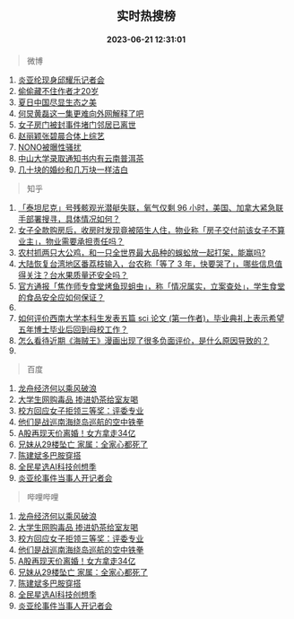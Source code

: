 <div align="center"><h2>实时热搜榜</h2><h4>2023-06-21 12:31:01</h4></div>

> 微博  

1. [炎亚纶现身邱耀乐记者会](https://s.weibo.com/weibo?q=%23%E7%82%8E%E4%BA%9A%E7%BA%B6%E7%8E%B0%E8%BA%AB%E9%82%B1%E8%80%80%E4%B9%90%E8%AE%B0%E8%80%85%E4%BC%9A%23&t=31&band_rank=1&Refer=top)<br />
2. [偷偷藏不住作者才20岁](https://s.weibo.com/weibo?q=%23%E5%81%B7%E5%81%B7%E8%97%8F%E4%B8%8D%E4%BD%8F%E4%BD%9C%E8%80%85%E6%89%8D20%E5%B2%81%23&t=31&band_rank=2&Refer=top)<br />
3. [夏日中国尽显生态之美](https://s.weibo.com/weibo?q=%23%E5%A4%8F%E6%97%A5%E4%B8%AD%E5%9B%BD%E5%B0%BD%E6%98%BE%E7%94%9F%E6%80%81%E4%B9%8B%E7%BE%8E%23&t=31&band_rank=3&Refer=top)<br />
4. [何炅黄磊这一集更难向外网解释了吧](https://s.weibo.com/weibo?q=%23%E4%BD%95%E7%82%85%E9%BB%84%E7%A3%8A%E8%BF%99%E4%B8%80%E9%9B%86%E6%9B%B4%E9%9A%BE%E5%90%91%E5%A4%96%E7%BD%91%E8%A7%A3%E9%87%8A%E4%BA%86%E5%90%A7%23&t=31&band_rank=4&Refer=top)<br />
5. [女子房门被封事件堵门邻居已离世](https://s.weibo.com/weibo?q=%23%E5%A5%B3%E5%AD%90%E6%88%BF%E9%97%A8%E8%A2%AB%E5%B0%81%E4%BA%8B%E4%BB%B6%E5%A0%B5%E9%97%A8%E9%82%BB%E5%B1%85%E5%B7%B2%E7%A6%BB%E4%B8%96%23&t=31&band_rank=5&Refer=top)<br />
6. [赵丽颖张碧晨合体上综艺](https://s.weibo.com/weibo?q=%23%E8%B5%B5%E4%B8%BD%E9%A2%96%E5%BC%A0%E7%A2%A7%E6%99%A8%E5%90%88%E4%BD%93%E4%B8%8A%E7%BB%BC%E8%89%BA%23&t=31&band_rank=6&Refer=top)<br />
7. [NONO被曝性骚扰](https://s.weibo.com/weibo?q=NONO%E8%A2%AB%E6%9B%9D%E6%80%A7%E9%AA%9A%E6%89%B0&t=31&band_rank=7&Refer=top)<br />
8. [中山大学录取通知书内有云南普洱茶](https://s.weibo.com/weibo?q=%23%E4%B8%AD%E5%B1%B1%E5%A4%A7%E5%AD%A6%E5%BD%95%E5%8F%96%E9%80%9A%E7%9F%A5%E4%B9%A6%E5%86%85%E6%9C%89%E4%BA%91%E5%8D%97%E6%99%AE%E6%B4%B1%E8%8C%B6%23&t=31&band_rank=8&Refer=top)<br />
9. [几十块的婚纱和几万块一样洁白](https://s.weibo.com/weibo?q=%23%E5%87%A0%E5%8D%81%E5%9D%97%E7%9A%84%E5%A9%9A%E7%BA%B1%E5%92%8C%E5%87%A0%E4%B8%87%E5%9D%97%E4%B8%80%E6%A0%B7%E6%B4%81%E7%99%BD%23&t=31&band_rank=9&Refer=top)<br />

> 知乎  

1. [「泰坦尼克」号残骸观光潜艇失联，氧气仅剩 96 小时，美国、加拿大紧急联手部署搜寻，具体情况如何？](https://www.zhihu.com/question/607595452)<br />
2. [女子全款购房后，收房时发现竟被陌生人住，物业称「房子交付前该女子不算业主」，物业需要承担责任吗？](https://www.zhihu.com/question/501548894)<br />
3. [农村抓两只大公鸡，和一只全世界最大品种的蜈蚣放一起打架，能赢吗?](https://www.zhihu.com/question/606826582)<br />
4. [大陆恢复台湾地区番荔枝输入，台农称「等了 3 年，快要哭了」，哪些信息值得关注？台水果质量还安全吗？](https://www.zhihu.com/question/607719193)<br />
5. [官方通报「焦作师专食堂烤鱼现蛆虫」，称「情况属实，立案查处」，学生食堂的食品安全应如何保证？](https://www.zhihu.com/question/607780351)<br />
6. []()<br />
7. [如何评价西南大学本科生发表五篇 sci 论文 (第一作者)，毕业典礼上表示希望五年博士毕业后回到母校工作？](https://www.zhihu.com/question/607703486)<br />
8. [怎么看待近期《海贼王》漫画出现了很多负面评价，是什么原因导致的？](https://www.zhihu.com/question/604115518)<br />
9. []()<br />

> 百度  

1. [龙舟经济何以乘风破浪](https://www.baidu.com/s?wd=%E9%BE%99%E8%88%9F%E7%BB%8F%E6%B5%8E%E4%BD%95%E4%BB%A5%E4%B9%98%E9%A3%8E%E7%A0%B4%E6%B5%AA&sa=fyb_news&rsv_dl=fyb_news)<br />
2. [大学生网购毒品 掺进奶茶给室友喝](https://www.baidu.com/s?wd=%E5%A4%A7%E5%AD%A6%E7%94%9F%E7%BD%91%E8%B4%AD%E6%AF%92%E5%93%81+%E6%8E%BA%E8%BF%9B%E5%A5%B6%E8%8C%B6%E7%BB%99%E5%AE%A4%E5%8F%8B%E5%96%9D&sa=fyb_news&rsv_dl=fyb_news)<br />
3. [校方回应女子拒领三等奖：评委专业](https://www.baidu.com/s?wd=%E6%A0%A1%E6%96%B9%E5%9B%9E%E5%BA%94%E5%A5%B3%E5%AD%90%E6%8B%92%E9%A2%86%E4%B8%89%E7%AD%89%E5%A5%96%EF%BC%9A%E8%AF%84%E5%A7%94%E4%B8%93%E4%B8%9A&sa=fyb_news&rsv_dl=fyb_news)<br />
4. [他们是战巡南海绕岛巡航的空中铁拳](https://www.baidu.com/s?wd=%E4%BB%96%E4%BB%AC%E6%98%AF%E6%88%98%E5%B7%A1%E5%8D%97%E6%B5%B7%E7%BB%95%E5%B2%9B%E5%B7%A1%E8%88%AA%E7%9A%84%E7%A9%BA%E4%B8%AD%E9%93%81%E6%8B%B3&sa=fyb_news&rsv_dl=fyb_news)<br />
5. [A股再现天价离婚！女方拿走34亿](https://www.baidu.com/s?wd=A%E8%82%A1%E5%86%8D%E7%8E%B0%E5%A4%A9%E4%BB%B7%E7%A6%BB%E5%A9%9A%EF%BC%81%E5%A5%B3%E6%96%B9%E6%8B%BF%E8%B5%B034%E4%BA%BF&sa=fyb_news&rsv_dl=fyb_news)<br />
6. [兄妹从29楼坠亡 家属：全家心都死了](https://www.baidu.com/s?wd=%E5%85%84%E5%A6%B9%E4%BB%8E29%E6%A5%BC%E5%9D%A0%E4%BA%A1+%E5%AE%B6%E5%B1%9E%EF%BC%9A%E5%85%A8%E5%AE%B6%E5%BF%83%E9%83%BD%E6%AD%BB%E4%BA%86&sa=fyb_news&rsv_dl=fyb_news)<br />
7. [陈建斌多巴胺穿搭](https://www.baidu.com/s?wd=%E9%99%88%E5%BB%BA%E6%96%8C%E5%A4%9A%E5%B7%B4%E8%83%BA%E7%A9%BF%E6%90%AD&sa=fyb_news&rsv_dl=fyb_news)<br />
8. [全民星选AI科技创想季](https://www.baidu.com/s?wd=%E5%85%A8%E6%B0%91%E6%98%9F%E9%80%89AI%E7%A7%91%E6%8A%80%E5%88%9B%E6%83%B3%E5%AD%A3&sa=fyb_news&rsv_dl=fyb_news)<br />
9. [炎亚纶事件当事人开记者会](https://www.baidu.com/s?wd=%E7%82%8E%E4%BA%9A%E7%BA%B6%E4%BA%8B%E4%BB%B6%E5%BD%93%E4%BA%8B%E4%BA%BA%E5%BC%80%E8%AE%B0%E8%80%85%E4%BC%9A&sa=fyb_news&rsv_dl=fyb_news)<br />

> 哔哩哔哩  

1. [龙舟经济何以乘风破浪](https://www.baidu.com/s?wd=%E9%BE%99%E8%88%9F%E7%BB%8F%E6%B5%8E%E4%BD%95%E4%BB%A5%E4%B9%98%E9%A3%8E%E7%A0%B4%E6%B5%AA&sa=fyb_news&rsv_dl=fyb_news)<br />
2. [大学生网购毒品 掺进奶茶给室友喝](https://www.baidu.com/s?wd=%E5%A4%A7%E5%AD%A6%E7%94%9F%E7%BD%91%E8%B4%AD%E6%AF%92%E5%93%81+%E6%8E%BA%E8%BF%9B%E5%A5%B6%E8%8C%B6%E7%BB%99%E5%AE%A4%E5%8F%8B%E5%96%9D&sa=fyb_news&rsv_dl=fyb_news)<br />
3. [校方回应女子拒领三等奖：评委专业](https://www.baidu.com/s?wd=%E6%A0%A1%E6%96%B9%E5%9B%9E%E5%BA%94%E5%A5%B3%E5%AD%90%E6%8B%92%E9%A2%86%E4%B8%89%E7%AD%89%E5%A5%96%EF%BC%9A%E8%AF%84%E5%A7%94%E4%B8%93%E4%B8%9A&sa=fyb_news&rsv_dl=fyb_news)<br />
4. [他们是战巡南海绕岛巡航的空中铁拳](https://www.baidu.com/s?wd=%E4%BB%96%E4%BB%AC%E6%98%AF%E6%88%98%E5%B7%A1%E5%8D%97%E6%B5%B7%E7%BB%95%E5%B2%9B%E5%B7%A1%E8%88%AA%E7%9A%84%E7%A9%BA%E4%B8%AD%E9%93%81%E6%8B%B3&sa=fyb_news&rsv_dl=fyb_news)<br />
5. [A股再现天价离婚！女方拿走34亿](https://www.baidu.com/s?wd=A%E8%82%A1%E5%86%8D%E7%8E%B0%E5%A4%A9%E4%BB%B7%E7%A6%BB%E5%A9%9A%EF%BC%81%E5%A5%B3%E6%96%B9%E6%8B%BF%E8%B5%B034%E4%BA%BF&sa=fyb_news&rsv_dl=fyb_news)<br />
6. [兄妹从29楼坠亡 家属：全家心都死了](https://www.baidu.com/s?wd=%E5%85%84%E5%A6%B9%E4%BB%8E29%E6%A5%BC%E5%9D%A0%E4%BA%A1+%E5%AE%B6%E5%B1%9E%EF%BC%9A%E5%85%A8%E5%AE%B6%E5%BF%83%E9%83%BD%E6%AD%BB%E4%BA%86&sa=fyb_news&rsv_dl=fyb_news)<br />
7. [陈建斌多巴胺穿搭](https://www.baidu.com/s?wd=%E9%99%88%E5%BB%BA%E6%96%8C%E5%A4%9A%E5%B7%B4%E8%83%BA%E7%A9%BF%E6%90%AD&sa=fyb_news&rsv_dl=fyb_news)<br />
8. [全民星选AI科技创想季](https://www.baidu.com/s?wd=%E5%85%A8%E6%B0%91%E6%98%9F%E9%80%89AI%E7%A7%91%E6%8A%80%E5%88%9B%E6%83%B3%E5%AD%A3&sa=fyb_news&rsv_dl=fyb_news)<br />
9. [炎亚纶事件当事人开记者会](https://www.baidu.com/s?wd=%E7%82%8E%E4%BA%9A%E7%BA%B6%E4%BA%8B%E4%BB%B6%E5%BD%93%E4%BA%8B%E4%BA%BA%E5%BC%80%E8%AE%B0%E8%80%85%E4%BC%9A&sa=fyb_news&rsv_dl=fyb_news)<br />
